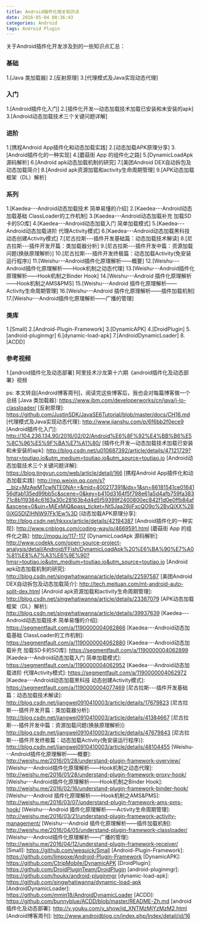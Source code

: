 ```yaml
---
title: Android插件化相关知识点
date: 2016-05-04 08:36:43
categories: Android
tags: Android Plugin
---
```


关于Android插件化开发涉及到的一些知识点汇总：
### 基础
1.[Java 类加载器]
2.[反射原理]
3.[代理模式及Java实现动态代理]
<!--more-->
### 入门
1.[Android插件化入门]
2.[插件化开发—动态加载技术加载已安装和未安装的apk]
3.[Android动态加载技术三个关键问题详解]
### 进阶
1.[携程Android App插件化和动态加载实践]
2.[动态加载APK原理分享]
3.[Android插件化的一种实现]
4.[蘑菇街 App 的组件化之路]
5.[DynamicLoadApk 源码解析]
6.[Android apk动态加载机制的研究]
7.[美团Android DEX自动拆包及动态加载简介]
8.[Android apk资源加载和activity生命周期管理]
9.[APK动态加载框架（DL）解析]
### 系列
1.[Kaedea---Android动态加载技术 简单易懂的介绍]
2.[Kaedea---Android动态加载基础 ClassLoader的工作机制]
3.[Kaedea---Android动态加载补充 加载SD卡的SO库]
4.[Kaedea---Android动态加载入门 简单加载模式]
5.[Kaedea---Android动态加载进阶 代理Activity模式]
6.[Kaedea---Android动态加载黑科技 动态创建Activity模式]
7.[尼古拉斯---插件开发基础篇：动态加载技术解读]
8.[尼古拉斯---插件开发开篇：类加载器分析]
9.[尼古拉斯---插件开发中篇：资源加载问题(换肤原理解析)]
10.[尼古拉斯---插件开发终极篇：动态加载Activity(免安装运行程序)]
11.[Weishu---Android插件化原理解析——概要]
12.[Weishu---Android插件化原理解析——Hook机制之动态代理]
13.[Weishu---Android插件化原理解析——Hook机制之Binder Hook]
14.[Weishu---Android 插件化原理解析——Hook机制之AMS&PMS]
15.[Weishu---Android 插件化原理解析——Activity生命周期管理]
16.[Weishu---Android 插件化原理解析——插件加载机制]
17.[Weishu---Android插件化原理解析——广播的管理]
### 类库
1.[Small]
2.[Android-Plugin-Framework]
3.[DynamicAPK]
4.[DroidPlugin]
5.[android-pluginmgr]
6.[dynamic-load-apk]
7.[AndroidDynamicLoader]
8.[ACDD]
### 参考视频
1.[android插件化及动态部署]
阿里技术沙龙第十六期《android插件化及动态部署》视频

ps: 本文转自[Android博客周刊]，阅读完这些博客后，我也会对每篇博客做一个总结
[Java 类加载器]: https://www.ibm.com/developerworks/cn/java/j-lo-classloader/
[反射原理]: https://github.com/JustinSDK/JavaSE6Tutorial/blob/master/docs/CH16.md
[代理模式及Java实现动态代理]: http://www.jianshu.com/p/6f6bb2f0ece9
[Android插件化入门]: http://104.236.134.90/2016/02/02/Android%E6%8F%92%E4%BB%B6%E5%8C%96%E5%9F%BA%E7%A1%80/
[插件化开发—动态加载技术加载已安装和未安装的apk]: http://blog.csdn.net/u010687392/article/details/47121729?hmsr=toutiao.io&utm_medium=toutiao.io&utm_source=toutiao.io
[Android动态加载技术三个关键问题详解]: https://blog.tingyun.com/web/article/detail/166
[携程Android App插件化和动态加载实践]: http://mp.weixin.qq.com/s?__biz=MzAwMTcwNTE0NA==&mid=400217391&idx=1&sn=86181541ce0164156dfab135ed99bb5c&scene=0&key=b410d3164f5f798e61a5d4afb759fa38371c8b119384c6163a30c28163b4d4d5f59399f2400800ec842f1d0e0ffb84af&ascene=0&uin=MjExMjQ&pass_ticket=Nt5Jaa28jjFxcQO9o%2BvQiXX%2B0iXG5DlZlHNW97Fk1Ew%3D
[动态加载APK原理分享]: http://blog.csdn.net/hkxxx/article/details/42194387
[Android插件化的一种实现]: http://www.cnblogs.com/coding-way/p/4669591.html
[蘑菇街 App 的组件化之路]: http://mogu.io/117-117
[DynamicLoadApk 源码解析]: http://www.codekk.com/open-source-project-analysis/detail/Android/FFish/DynamicLoadApk%20%E6%BA%90%E7%A0%81%E8%A7%A3%E6%9E%90?hmsr=toutiao.io&utm_medium=toutiao.io&utm_source=toutiao.io
[Android apk动态加载机制的研究]: http://blog.csdn.net/singwhatiwanna/article/details/22597587
[美团Android DEX自动拆包及动态加载简介]: http://tech.meituan.com/mt-android-auto-split-dex.html
[Android apk资源加载和activity生命周期管理]: http://blog.csdn.net/singwhatiwanna/article/details/23387079
[APK动态加载框架（DL）解析]: http://blog.csdn.net/singwhatiwanna/article/details/39937639
[Kaedea---Android动态加载技术 简单易懂的介绍]: https://segmentfault.com/a/1190000004062866
[Kaedea---Android动态加载基础 ClassLoader的工作机制]: https://segmentfault.com/a/1190000004062880
[Kaedea---Android动态加载补充 加载SD卡的SO库]: https://segmentfault.com/a/1190000004062899
[Kaedea---Android动态加载入门 简单加载模式]: https://segmentfault.com/a/1190000004062952
[Kaedea---Android动态加载进阶 代理Activity模式]: https://segmentfault.com/a/1190000004062972
[Kaedea---Android动态加载黑科技 动态创建Activity模式]: https://segmentfault.com/a/1190000004077469
[尼古拉斯---插件开发基础篇：动态加载技术解读]: http://blog.csdn.net/jiangwei0910410003/article/details/17679823
[尼古拉斯---插件开发开篇：类加载器分析]: http://blog.csdn.net/jiangwei0910410003/article/details/41384667
[尼古拉斯---插件开发中篇：资源加载问题(换肤原理解析)]: http://blog.csdn.net/jiangwei0910410003/article/details/47679843
[尼古拉斯---插件开发终极篇：动态加载Activity(免安装运行程序)]: http://blog.csdn.net/jiangwei0910410003/article/details/48104455
[Weishu---Android插件化原理解析——概要]: http://weishu.me/2016/01/28/understand-plugin-framework-overview/
[Weishu---Android插件化原理解析——Hook机制之动态代理]: http://weishu.me/2016/01/28/understand-plugin-framework-proxy-hook/
[Weishu---Android插件化原理解析——Hook机制之Binder Hook]: http://weishu.me/2016/02/16/understand-plugin-framework-binder-hook/
[Weishu---Android 插件化原理解析——Hook机制之AMS&PMS]: http://weishu.me/2016/03/07/understand-plugin-framework-ams-pms-hook/
[Weishu---Android 插件化原理解析——Activity生命周期管理]: http://weishu.me/2016/03/21/understand-plugin-framework-activity-management/
[Weishu---Android 插件化原理解析——插件加载机制]: http://weishu.me/2016/04/05/understand-plugin-framework-classloader/
[Weishu---Android插件化原理解析——广播的管理]: http://weishu.me/2016/04/12/understand-plugin-framework-receiver/
[Small]: https://github.com/wequick/Small
[Android-Plugin-Framework]: https://github.com/limpoxe/Android-Plugin-Framework
[DynamicAPK]: https://github.com/CtripMobile/DynamicAPK
[DroidPlugin]: https://github.com/DroidPluginTeam/DroidPlugin
[android-pluginmgr]: https://github.com/houkx/android-pluginmgr
[dynamic-load-apk]: https://github.com/singwhatiwanna/dynamic-load-apk
[AndroidDynamicLoader]: https://github.com/mmin18/AndroidDynamicLoader
[ACDD]: https://github.com/bunnyblue/ACDD/blob/master/README-Zh.md
[android插件化及动态部署]: http://v.youku.com/v_show/id_XNTMzMjYzMzM2.html
[Android博客周刊]: http://www.androidblog.cn/index.php/Index/detail/id/16
